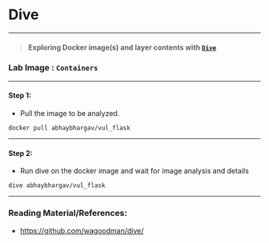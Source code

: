 # **Dive**

---

> #### Exploring Docker image(s) and layer contents with [`Dive`](https://github.com/wagoodman/dive/)

### **Lab Image : `Containers`**

---

#### Step 1:

* Pull the image to be analyzed. 

```commandline
docker pull abhaybhargav/vul_flask
```

---

#### Step 2:

* Run dive on the docker image and wait for image analysis and details

```commandline
dive abhaybhargav/vul_flask
```

---

### Reading Material/References:

* https://github.com/wagoodman/dive/